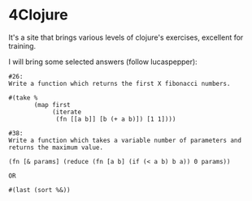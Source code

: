 # 4Clojure
It's a site that brings various levels of clojure's exercises, excellent for training.

I will bring some selected answers (follow lucaspepper):

```
#26:
Write a function which returns the first X fibonacci numbers.

#(take % 
       (map first 
            (iterate 
             (fn [[a b]] [b (+ a b)]) [1 1])))

```

```
#38:
Write a function which takes a variable number of parameters and returns the maximum value.

(fn [& params] (reduce (fn [a b] (if (< a b) b a)) 0 params))

OR

#(last (sort %&))
```

